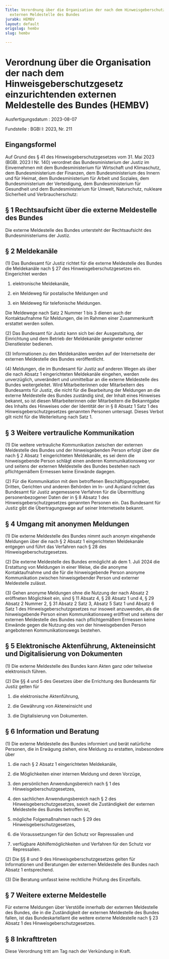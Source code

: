 ```yaml
---
Title: Verordnung über die Organisation der nach dem Hinweisgeberschutzgesetz einzurichtenden
  externen Meldestelle des Bundes
jurabk: HEMBV
layout: default
origslug: hembv
slug: hembv

---
```


# Verordnung über die Organisation der nach dem Hinweisgeberschutzgesetz einzurichtenden externen Meldestelle des Bundes (HEMBV)

Ausfertigungsdatum
:   2023-08-07

Fundstelle
:   BGBl I: 2023, Nr. 211


## Eingangsformel

Auf Grund des § 41 des Hinweisgeberschutzgesetzes vom 31. Mai 2023
(BGBl. 2023 I Nr. 140) verordnet das Bundesministerium der Justiz im
Einvernehmen mit dem Bundesministerium für Wirtschaft und Klimaschutz,
dem Bundesministerium der Finanzen, dem Bundesministerium des Innern
und für Heimat, dem Bundesministerium für Arbeit und Soziales, dem
Bundesministerium der Verteidigung, dem Bundesministerium für
Gesundheit und dem Bundesministerium für Umwelt, Naturschutz, nukleare
Sicherheit und Verbraucherschutz:


## § 1 Rechtsaufsicht über die externe Meldestelle des Bundes

Die externe Meldestelle des Bundes untersteht der Rechtsaufsicht des
Bundesministeriums der Justiz.


## § 2 Meldekanäle

(1) Das Bundesamt für Justiz richtet für die externe Meldestelle des
Bundes die Meldekanäle nach § 27 des Hinweisgeberschutzgesetzes ein.
Eingerichtet werden

1.  elektronische Meldekanäle,


2.  ein Meldeweg für postalische Meldungen und


3.  ein Meldeweg für telefonische Meldungen.



Die Meldewege nach Satz 2 Nummer 1 bis 3 dienen auch der
Kontaktaufnahme für Meldungen, die im Rahmen einer Zusammenkunft
erstattet werden sollen.

(2) Das Bundesamt für Justiz kann sich bei der Ausgestaltung, der
Einrichtung und dem Betrieb der Meldekanäle geeigneter externer
Dienstleister bedienen.

(3) Informationen zu den Meldekanälen werden auf der Internetseite der
externen Meldestelle des Bundes veröffentlicht.

(4) Meldungen, die im Bundesamt für Justiz auf anderen Wegen als über
die nach Absatz 1 eingerichteten Meldekanäle eingehen, werden
unverzüglich, unverändert und unmittelbar an die externe Meldestelle
des Bundes weitergeleitet. Wird Mitarbeiterinnen oder Mitarbeitern des
Bundesamts für Justiz, die nicht für die Bearbeitung der Meldungen an
die externe Meldestelle des Bundes zuständig sind, der Inhalt eines
Hinweises bekannt, so ist diesen Mitarbeiterinnen oder Mitarbeitern
die Bekanntgabe des Inhalts des Hinweises oder der Identität der in §
8 Absatz 1 Satz 1 des Hinweisgeberschutzgesetzes genannten Personen
untersagt. Dieses Verbot gilt nicht für die Weiterleitung nach Satz 1.


## § 3 Weitere vertrauliche Kommunikation

(1) Die weitere vertrauliche Kommunikation zwischen der externen
Meldestelle des Bundes und der hinweisgebenden Person erfolgt über die
nach § 2 Absatz 1 eingerichteten Meldekanäle, es sei denn die
hinweisgebende Person schlägt einen anderen Kommunikationsweg vor und
seitens der externen Meldestelle des Bundes bestehen nach
pflichtgemäßem Ermessen keine Einwände dagegen.

(2) Für die Kommunikation mit dem betroffenen Beschäftigungsgeber,
Dritten, Gerichten und anderen Behörden im In- und Ausland richtet das
Bundesamt für Justiz angemessene Verfahren für die Übermittlung
personenbezogener Daten der in § 8 Absatz 1 des
Hinweisgeberschutzgesetzes genannten Personen ein. Das Bundesamt für
Justiz gibt die Übertragungswege auf seiner Internetseite bekannt.


## § 4 Umgang mit anonymen Meldungen

(1) Die externe Meldestelle des Bundes nimmt auch anonym eingehende
Meldungen über die nach § 2 Absatz 1 eingerichteten Meldekanäle
entgegen und führt das Verfahren nach § 28 des
Hinweisgeberschutzgesetzes.

(2) Die externe Meldestelle des Bundes ermöglicht ab dem 1. Juli 2024
die Erstattung von Meldungen in einer Weise, die die anonyme
Kontaktaufnahme und die für die hinweisgebende Person anonyme
Kommunikation zwischen hinweisgebender Person und externer Meldestelle
zulässt.

(3) Gehen anonyme Meldungen ohne die Nutzung der nach Absatz 2
eröffneten Möglichkeit ein, sind § 11 Absatz 4, § 28 Absatz 1 und 4, §
29 Absatz 2 Nummer 2, § 31 Absatz 2 Satz 3, Absatz 5 Satz 1 und Absatz
6 Satz 1 des Hinweisgeberschutzgesetzes nur insoweit anzuwenden, als
die hinweisgebende Person einen Kommunikationsweg eröffnet und seitens
der externen Meldestelle des Bundes nach pflichtgemäßem Ermessen keine
Einwände gegen die Nutzung des von der hinweisgebenden Person
angebotenen Kommunikationswegs bestehen.


## § 5 Elektronische Aktenführung, Akteneinsicht und Digitalisierung von Dokumenten

(1) Die externe Meldestelle des Bundes kann Akten ganz oder teilweise
elektronisch führen.

(2) Die §§ 4 und 5 des Gesetzes über die Errichtung des Bundesamts für
Justiz gelten für

1.  die elektronische Aktenführung,


2.  die Gewährung von Akteneinsicht und


3.  die Digitalisierung von Dokumenten.





## § 6 Information und Beratung

(1) Die externe Meldestelle des Bundes informiert und berät natürliche
Personen, die in Erwägung ziehen, eine Meldung zu erstatten,
insbesondere über

1.  die nach § 2 Absatz 1 eingerichteten Meldekanäle,


2.  die Möglichkeiten einer internen Meldung und deren Vorzüge,


3.  den persönlichen Anwendungsbereich nach § 1 des
    Hinweisgeberschutzgesetzes,


4.  den sachlichen Anwendungsbereich nach § 2 des
    Hinweisgeberschutzgesetzes, soweit die Zuständigkeit der externen
    Meldestelle des Bundes betroffen ist,


5.  mögliche Folgemaßnahmen nach § 29 des Hinweisgeberschutzgesetzes,


6.  die Voraussetzungen für den Schutz vor Repressalien und


7.  verfügbare Abhilfemöglichkeiten und Verfahren für den Schutz vor
    Repressalien.




(2) Die §§ 8 und 9 des Hinweisgeberschutzgesetzes gelten für
Informationen und Beratungen der externen Meldestelle des Bundes nach
Absatz 1 entsprechend.

(3) Die Beratung umfasst keine rechtliche Prüfung des Einzelfalls.


## § 7 Weitere externe Meldestelle

Für externe Meldungen über Verstöße innerhalb der externen Meldestelle
des Bundes, die in die Zuständigkeit der externen Meldestelle des
Bundes fallen, ist das Bundeskartellamt die weitere externe
Meldestelle nach § 23 Absatz 1 des Hinweisgeberschutzgesetzes.


## § 8 Inkrafttreten

Diese Verordnung tritt am Tag nach der Verkündung in Kraft.

